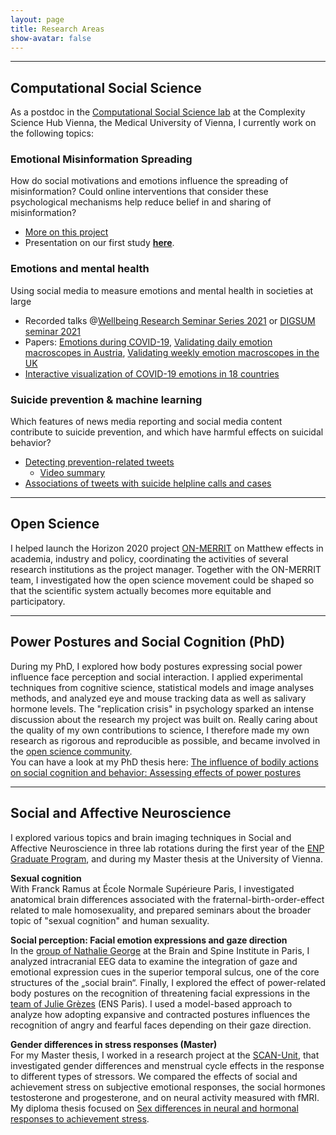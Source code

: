 ```yaml
---
layout: page
title: Research Areas
show-avatar: false
---
```


___


## Computational Social Science

As a postdoc in the [Computational Social Science lab](https://dgarcia.eu/about-us/) at the Complexity Science Hub Vienna, the Medical University of Vienna, I currently work on the following topics:

### Emotional Misinformation Spreading

How do social motivations and emotions influence the spreading of misinformation? Could online interventions that consider these psychological mechanisms help reduce belief in and sharing of misinformation?

- [More on this project](/emomis.md)
- Presentation on our first study  [**here**](http://hannahmetzler.eu/measuring_emo_misinfo). 

### Emotions and mental health

Using social media to measure emotions and mental health in societies at large

- Recorded talks @[Wellbeing Research Seminar Series 2021](https://www.youtube.com/watch?v=d953J1vcH4s) or [DIGSUM seminar 2021](https://www.youtube.com/watch?v=CLC4ga-H1r0)
- Papers: [Emotions during COVID-19](https://osf.io/736kc/), [Validating daily emotion macroscopes in Austria](https://www.nature.com/articles/s41598-022-14579-y), [Validating weekly emotion macroscopes in the UK](http://arxiv.org/abs/2107.13236)
- [Interactive visualization of COVID-19 emotions in 18 countries](http://dgarcia.eu/COVID19-Emotions.html)

### Suicide prevention & machine learning

Which features of news media reporting and social media content contribute to suicide prevention, and which have harmful effects on suicidal behavior?

- [Detecting prevention-related tweets](https://www.jmir.org/2022/8/e34705/)
    * [Video summary](https://www.youtube.com/watch?v=UykKQYPM1Kw)
- [Associations of tweets with suicide helpline calls and cases](https://doi.org/10.1177/00048674221126649)


___


## Open Science

I helped launch the Horizon 2020 project [ON-MERRIT](https://on-merrit.eu/) on Matthew effects in academia, industry and policy, coordinating the activities of several research institutions as the project manager. Together with the ON-MERRIT team, I investigated how the open science movement could be shaped so that the scientific system actually becomes more equitable and participatory. 

___


## Power Postures and Social Cognition (PhD)

During my PhD, I explored how body postures expressing social power influence face perception and social interaction. I applied experimental techniques from cognitive science, statistical models and image analyses methods, and analyzed eye and mouse tracking data as well as salivary hormone levels. The "replication crisis" in psychology sparked an intense discussion about the research my project was built on. Really caring about the quality of my own contributions to science, I therefore made my own research as rigorous and reproducible as possible, and became involved in the [open science community](http://improvingpsych.org/).  
You can have a look at my PhD thesis here: [The influence of bodily actions on social cognition and behavior: Assessing effects of power postures](https://tel.archives-ouvertes.fr/tel-02372963)

___


## Social and Affective Neuroscience

I explored various topics and brain imaging techniques in Social and Affective Neuroscience in three lab rotations during the first year of the [ENP Graduate Program][ENPprogram], and during my Master thesis at the University of Vienna. 

**Sexual cognition**  
With Franck Ramus at École Normale Supérieure Paris, I investigated anatomical brain differences associated with the fraternal-birth-order-effect related to male homosexuality, and prepared seminars about the broader topic of "sexual cognition" and human sexuality. 

**Social perception: Facial emotion expressions and gaze direction**  
In the [group of Nathalie George](https://socialaffectiveneuro.wixsite.com/thesanteam/nathalie-george) at the Brain and Spine Institute in Paris, I analyzed intracranial EEG data to examine the integration of gaze and emotional expression cues in the superior temporal sulcus, one of the core structures of the „social brain“. Finally, I explored the effect of power-related body postures on the recognition of threatening facial expressions in the [team of Julie Grèzes](https://lnc2.dec.ens.fr/en/research/teams/social-cognition-brain-society) (ENS Paris). I used a model-based approach to analyze how adopting expansive and contracted postures influences the recognition of angry and fearful faces depending on their gaze direction.
 
**Gender differences in stress responses (Master)**  
For my Master thesis, I worked in a research project at the [SCAN-Unit][SCAN], that investigated gender differences and menstrual cycle effects in the response to different types of stressors. We compared the effects of social and achievement stress on subjective emotional responses, the social hormones testosterone and progesterone, and on neural activity measured with fMRI.  
My diploma thesis focused on [Sex differences in neural and hormonal responses to achievement stress](http://othes.univie.ac.at/27600/). 

[ENPprogram]: http://www.paris-neuroscience.fr/en/graduate-program
[SCAN]: https://scan-psy.univie.ac.at/

